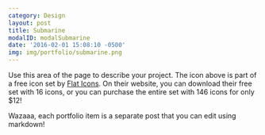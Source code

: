 ```yaml
---
category: Design
layout: post
title: Submarine
modalID: modalSubmarine
date: '2016-02-01 15:08:10 -0500'
img: img/portfolio/submarine.png
---
```

Use this area of the page to describe your project. The icon above is part of a free icon set by [Flat Icons][flat-icons-link]. On their website, you can download their free set with 16 icons, or you can purchase the entire set with 146 icons for only $12!

Wazaaa, each portfolio item is a separate post that you can edit using markdown!

[flat-icons-link]: https://sellfy.com/p/8Q9P/jV3VZ/
